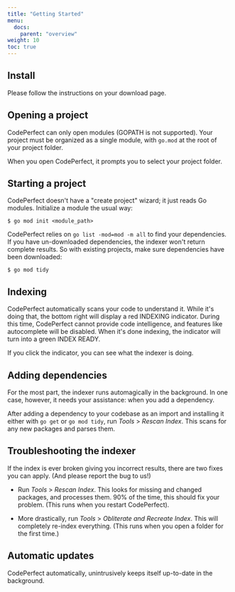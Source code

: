```yaml
---
title: "Getting Started"
menu:
  docs:
    parent: "overview"
weight: 10
toc: true
---
```


## Install

Please follow the instructions on your download page.

## Opening a project

CodePerfect can only open modules (GOPATH is not supported). Your
project must be organized as a single module, with `go.mod` at the root
of your project folder.

When you open CodePerfect, it prompts you to select your project folder.

## Starting a project

CodePerfect doesn't have a "create project" wizard; it just reads Go modules.
Initialize a module the usual way:

```
$ go mod init <module_path>
```

CodePerfect relies on `go list -mod=mod -m all` to find your dependencies. If
you have un-downloaded dependencies, the indexer won't return complete results.
So with existing projects, make sure dependencies have been
downloaded:

```
$ go mod tidy
```

## Indexing

CodePerfect automatically scans your code to understand it. While it's doing
that, the bottom right will display a red <span
class="indexing">INDEXING</span> indicator. During this time, CodePerfect
cannot provide code intelligence, and features like autocomplete will be
disabled. When it's done indexing, the indicator will turn into a green <span
class="index-ready">INDEX READY</span>.

If you click the indicator, you can see what the indexer is doing.

## Adding dependencies

For the most part, the indexer runs automagically in the background.
In one case, however, it needs your assistance: when you add a dependency.

After adding a dependency to your codebase as an import and installing it
either with `go get` or `go mod tidy`, run <cite>Tools</cite> &gt;
<cite>Rescan Index</cite>. This scans for any new packages and parses them.

## Troubleshooting the indexer

If the index is ever broken giving you incorrect results, there are two fixes
you can apply. (And please report the bug to us!)

- Run <cite>Tools</cite> &gt; <cite>Rescan Index</cite>. This looks for
  missing and changed packages, and processes them. 90% of the time, this
  should fix your problem. (This runs when you restart CodePerfect).

- More drastically, run <cite>Tools</cite> &gt; <cite>Obliterate and
  Recreate Index</cite>. This will completely re-index everything. (This runs
  when you open a folder for the first time.)

## Automatic updates

CodePerfect automatically, unintrusively keeps itself up-to-date in the
background.

